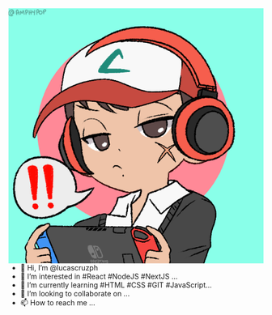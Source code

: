 <img align="right" src= "img.png" max-width=200px>

- 👋 Hi, I’m @lucascruzph
- 👀 I’m interested in #React #NodeJS #NextJS ...
- 🌱 I’m currently learning #HTML #CSS #GIT #JavaScript...
- 💞️ I’m looking to collaborate on ...
- 📫 How to reach me ...

<!---
lucascruzph/lucascruzph is a ✨ special ✨ repository because its `README.md` (this file) appears on your GitHub profile.
You can click the Preview link to take a look at your changes.
--->
